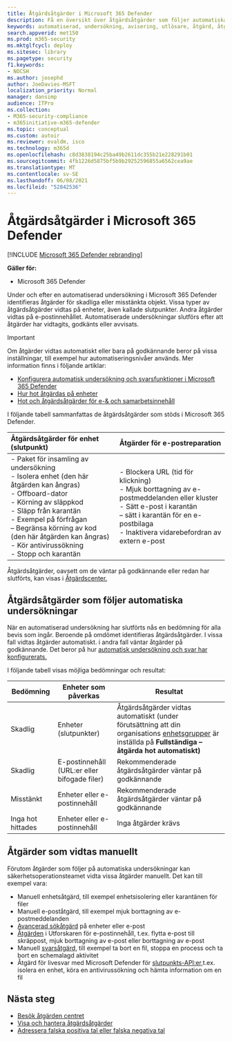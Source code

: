 ```yaml
---
title: Åtgärdsåtgärder i Microsoft 365 Defender
description: Få en översikt över åtgärdsåtgärder som följer automatiska undersökningar i Microsoft 365 Defender
keywords: automatiserad, undersökning, avisering, utlösare, åtgärd, åtgärd
search.appverid: met150
ms.prod: m365-security
ms.mktglfcycl: deploy
ms.sitesec: library
ms.pagetype: security
f1.keywords:
- NOCSH
ms.author: josephd
author: JoeDavies-MSFT
localization_priority: Normal
manager: dansimp
audience: ITPro
ms.collection:
- M365-security-compliance
- m365initiative-m365-defender
ms.topic: conceptual
ms.custom: autoir
ms.reviewer: evaldm, isco
ms.technology: m365d
ms.openlocfilehash: c8d3838194c25ba49b2611dc355b21e228291b01
ms.sourcegitcommit: 4fb1226d5875bf5b9b29252596855a6562cea9ae
ms.translationtype: MT
ms.contentlocale: sv-SE
ms.lasthandoff: 06/08/2021
ms.locfileid: "52842536"
---
```

# <a name="remediation-actions-in-microsoft-365-defender"></a>Åtgärdsåtgärder i Microsoft 365 Defender

[!INCLUDE [Microsoft 365 Defender rebranding](../includes/microsoft-defender.md)]


**Gäller för:**
- Microsoft 365 Defender

Under och efter en automatiserad undersökning i Microsoft 365 Defender identifieras åtgärder för skadliga eller misstänkta objekt. Vissa typer av åtgärdsåtgärder vidtas på enheter, även kallade slutpunkter. Andra åtgärder vidtas på e-postinnehållet. Automatiserade undersökningar slutförs efter att åtgärder har vidtagits, godkänts eller avvisats.

> [!IMPORTANT]
> Om åtgärder vidtas automatiskt eller bara på godkännande beror på vissa inställningar, till exempel hur automatiseringsnivåer används. Mer information finns i följande artiklar:
> - [Konfigurera automatisk undersökning och svarsfunktioner i Microsoft 365 Defender](m365d-configure-auto-investigation-response.md)
> - [Hur hot åtgärdas på enheter](../defender-endpoint/automated-investigations.md)
> - [Hot och åtgärdsåtgärder för e-& och samarbetsinnehåll](../office-365-security/air-remediation-actions.md#threats-and-remediation-actions)

I följande tabell sammanfattas de åtgärdsåtgärder som stöds i Microsoft 365 Defender. 

|Åtgärdsåtgärder för enhet (slutpunkt)  |Åtgärder för e-postreparation  |
|:---------|:---------|
|- Paket för insamling av undersökning <br/>- Isolera enhet (den här åtgärden kan ångras)<br/>- Offboard-dator <br/>- Körning av släppkod <br/>- Släpp från karantän <br/>- Exempel på förfrågan <br/>– Begränsa körning av kod (den här åtgärden kan ångras) <br/>- Kör antivirussökning <br/>- Stopp och karantän      |- Blockera URL (tid för klickning)<br/>- Mjuk borttagning av e-postmeddelanden eller kluster<br/>- Sätt e-post i karantän<br/>– sätt i karantän för en e-postbilaga<br/>- Inaktivera vidarebefordran av extern e-post          |

Åtgärdsåtgärder, oavsett om de väntar på godkännande eller redan har slutförts, kan visas i [Åtgärdscenter.](m365d-action-center.md)

## <a name="remediation-actions-that-follow-automated-investigations"></a>Åtgärdsåtgärder som följer automatiska undersökningar

När en automatiserad undersökning har slutförts nås en bedömning för alla bevis som ingår. Beroende på omdömet identifieras åtgärdsåtgärder. I vissa fall vidtas åtgärder automatiskt. i andra fall väntar åtgärder på godkännande. Det beror på hur [automatisk undersökning och svar har konfigurerats.](m365d-configure-auto-investigation-response.md)

I följande tabell visas möjliga bedömningar och resultat:

| Bedömning    | Enheter som påverkas    | Resultat|
|------|------|------|
| Skadlig    | Enheter (slutpunkter)    | Åtgärdsåtgärder vidtas automatiskt (under förutsättning att din organisations [enhetsgrupper](m365d-configure-auto-investigation-response.md#review-or-change-the-automation-level-for-device-groups) är inställda på **Fullständiga – åtgärda hot automatiskt)**|
| Skadlig    | E-postinnehåll (URL:er eller bifogade filer) | Rekommenderade åtgärdsåtgärder väntar på godkännande|
| Misstänkt    | Enheter eller e-postinnehåll | Rekommenderade åtgärdsåtgärder väntar på godkännande|
| Inga hot hittades    | Enheter eller e-postinnehåll    | Inga åtgärder krävs|


## <a name="remediation-actions-that-are-taken-manually"></a>Åtgärder som vidtas manuellt

Förutom åtgärder som följer på automatiska undersökningar kan säkerhetsoperationsteamet vidta vissa åtgärder manuellt. Det kan till exempel vara:

- Manuell enhetsåtgärd, till exempel enhetsisolering eller karantänen för filer
- Manuell e-poståtgärd, till exempel mjuk borttagning av e-postmeddelanden 
- [Avancerad sökåtgärd](../defender-endpoint/advanced-hunting-overview.md) på enheter eller e-post
- [Åtgärden](../office-365-security/threat-explorer.md) i Utforskaren för e-postinnehåll, t.ex. flytta e-post till skräppost, mjuk borttagning av e-post eller borttagning av e-post
- Manuell [svarsåtgärd,](/windows/security/threat-protection/microsoft-defender-atp/live-response) till exempel ta bort en fil, stoppa en process och ta bort en schemalagd aktivitet
- Åtgärd för livesvar med Microsoft Defender för [slutpunkts-API:er,](../defender-endpoint/management-apis.md#microsoft-defender-for-endpoint-apis)t.ex. isolera en enhet, köra en antivirussökning och hämta information om en fil

## <a name="next-steps"></a>Nästa steg

- [Besök åtgärden centret](m365d-action-center.md)
- [Visa och hantera åtgärdsåtgärder](m365d-autoir-actions.md)
- [Adressera falska positiva tal eller falska negativa tal](m365d-autoir-report-false-positives-negatives.md)
